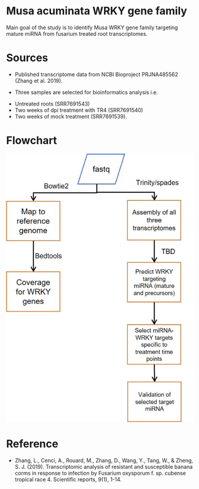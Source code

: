
# Musa acuminata WRKY gene family 

<!-- badges: start -->
<!-- badges: end -->

Main goal of the study is to identify Musa WRKY gene family targeting mature miRNA from fusarium treated root transcriptomes. 

# Sources

* Published transcriptome data from NCBI Bioproject PRJNA485562 (Zhang et al. 2019). 

* Three samples are selected for bioinformatics analysis i.e. 
- Untreated roots (SRR7691543)
- Two weeks of dpi treatment with TR4 (SRR7691540)
- Two weeks of mock treatment (SRR7691539). 

# Flowchart

![Workflow for Musa transcriptome analysis](figures/workflow.jpg)


# Reference

* Zhang, L., Cenci, A., Rouard, M., Zhang, D., Wang, Y., Tang, W., & Zheng, S. J. (2019). 
  Transcriptomic analysis of resistant and susceptible banana corms in response to infection by Fusarium oxysporum f. sp. cubense tropical race 4.
  Scientific reports, 9(1), 1-14.


